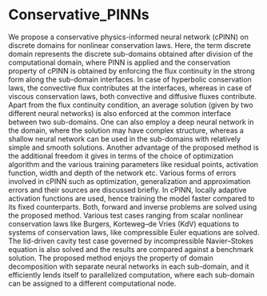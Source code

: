 # Conservative_PINNs

We propose a conservative physics-informed neural network (cPINN) on discrete domains for nonlinear conservation laws. 
Here, the term discrete domain represents the discrete sub-domains obtained after division of the computational domain, where PINN is
applied and the conservation property of cPINN is obtained by enforcing the flux continuity in the strong form along the sub-domain interfaces.
In case of hyperbolic conservation laws, the convective flux contributes at the interfaces, whereas in case of viscous conservation laws,
both convective and diffusive fluxes contribute. Apart from the flux continuity condition, an average solution (given by two different neural networks)
is also enforced at the common interface between two sub-domains. One can also employ a deep neural network in the domain, where the solution may
have complex structure, whereas a shallow neural network can be used in the sub-domains with relatively simple and smooth solutions. 
Another advantage of the proposed method is the additional freedom it gives in terms of the choice of optimization algorithm and the 
various training parameters like residual points, activation function, width and depth of the network etc. Various forms of errors involved
in cPINN such as optimization, generalization and approximation errors and their sources are discussed briefly. In cPINN, locally adaptive
activation functions are used, hence training the model faster compared to its fixed counterparts. Both, forward and inverse problems are 
solved using the proposed method. Various test cases ranging from scalar nonlinear conservation laws like Burgers, Korteweg–de Vries (KdV)
equations to systems of conservation laws, like compressible Euler equations are solved. The lid-driven cavity test case governed by incompressible
Navier–Stokes equation is also solved and the results are compared against a benchmark solution. The proposed method enjoys the property of domain 
decomposition with separate neural networks in each sub-domain,
and it efficiently lends itself to parallelized computation, where each sub-domain can be assigned to a different computational node.
